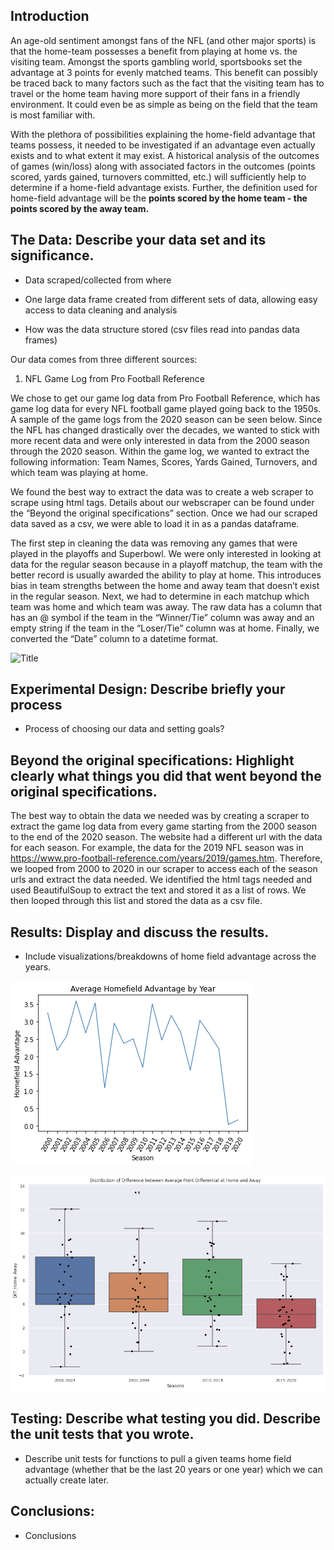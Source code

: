 ## Introduction

An age-old sentiment amongst fans of the NFL (and other major sports) is that the home-team possesses a benefit from playing at home vs. the visiting team. Amongst the sports gambling world, sportsbooks set the advantage at 3 points for evenly matched teams. This benefit can possibly be traced back to many factors such as the fact that the visiting team has to travel or the home team having more support of their fans in a friendly environment. It could even be as simple as being on the field that the team is most familiar with. 

With the plethora of possibilities explaining the home-field advantage that teams possess, it needed to be investigated if an advantage even actually exists and to what extent it may exist. A historical analysis of the outcomes of games (win/loss) along with associated factors in the outcomes (points scored, yards gained, turnovers committed, etc.) will sufficiently help to determine if a home-field advantage exists. Further, the definition used for home-field advantage will be the **points scored by the home team - the points scored by the away team.**  

## The Data: Describe your data set and its significance. 

* Data scraped/collected from where

* One large data frame created from different sets of data, allowing easy access to data cleaning and analysis

* How was the data structure stored (csv files read into pandas data frames)

Our data comes from three different sources:

1. NFL Game Log from Pro Football Reference

We chose to get our game log data from Pro Football Reference, which has game log data for every NFL football game played going back to the 1950s. A sample of the game logs from the 2020 season can be seen below. Since the NFL has changed drastically over the decades, we wanted to stick with more recent data and were only interested in data from the 2000 season through the 2020 season. Within the game log, we wanted to extract the following information: Team Names, Scores, Yards Gained, Turnovers, and which team was playing at home. 

We found the best way to extract the data was to create a web scraper to scrape using html tags. Details about our webscraper can be found under the “Beyond the original specifications” section. Once we had our scraped data saved as a csv, we were able to load it in as a pandas dataframe.  

The first step in cleaning the data was removing any games that were played in the playoffs and Superbowl. We were only interested in looking at data for the regular season because in a playoff matchup, the team with the better record is usually awarded the ability to play at home. This introduces bias in team strengths between the home and away team that doesn’t exist in the regular season. Next, we had to determine in each matchup which team was home and which team was away. The raw data has a column that has an @ symbol if the team in the “Winner/Tie” column was away and an empty string if the team in the “Loser/Tie” column was at home. Finally, we converted the “Date” column to a datetime format.


![](/Users/anoopnath/Desktop/MSDS/DS_5100/Project/pfr.png?raw=true "Title")

## Experimental Design: Describe briefly your process

* Process of choosing our data and setting goals?

## Beyond the original specifications: Highlight clearly what things you did that went beyond the original specifications. 

The best way to obtain the data we needed was by creating a scraper to extract the game log data from every game starting from the 2000 season to the end of the 2020 season. The website had a different url with the data for each season. For example, the data for the 2019 NFL season was in https://www.pro-football-reference.com/years/2019/games.htm. Therefore, we looped from 2000 to 2020 in our scraper to access each of the season urls and extract the data needed. We identified the html tags needed and used BeautifulSoup to extract the text and stored it as a list of rows. We then looped through this list and stored the data as a csv file.


## Results: Display and discuss the results.

* Include visualizations/breakdowns of home field advantage across the years. 

![](avg_homefield_adv.png)

![](visualizations/box_dist_point_diff.png)

## Testing: Describe what testing you did. Describe the unit tests that you wrote.

* Describe unit tests for functions to pull a given teams home field advantage (whether that be the last 20 years or one year) which we can actually create later.

## Conclusions: 

* Conclusions
